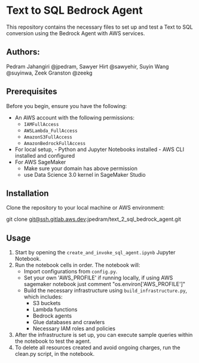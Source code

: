 # Text to SQL Bedrock Agent

This repository contains the necessary files to set up and test a Text to SQL conversion using the Bedrock Agent with AWS services.

## Authors:
Pedram Jahangiri @jpedram, Sawyer Hirt @sawyehir, Suyin Wang @suyinwa, Zeek Granston @zeekg 


## Prerequisites

Before you begin, ensure you have the following:
- An AWS account with the following permissions:
  - `IAMFullAccess`
  - `AWSLambda_FullAccess`
  - `AmazonS3FullAccess`
  - `AmazonBedrockFullAccess`
- For local setup, 
        - Python and Jupyter Notebooks installed
        - AWS CLI installed and configured
- For AWS SageMaker 
    - Make sure your domain has above permission 
    - use Data Science 3.0 kernel in SageMaker Studio

## Installation

Clone the repository to your local machine or AWS environment:

git clone git@ssh.gitlab.aws.dev:jpedram/text_2_sql_bedrock_agent.git


## Usage

1. Start by opening the `create_and_invoke_sql_agent.ipynb` Jupyter Notebook.
2. Run the notebook cells in order. The notebook will:
   - Import configurations from `config.py`.
   - Set your own 'AWS_PROFILE' if running locally, if using AWS sagemaker notebook just comment "os.environ['AWS_PROFILE']" 
   - Build the necessary infrastructure using `build_infrastructure.py`, which includes:
     - S3 buckets
     - Lambda functions
     - Bedrock agents
     - Glue databases and crawlers
     - Necessary IAM roles and policies
3. After the infrastructure is set up, you can execute sample queries within the notebook to test the agent.
4. To delete all resources created and avoid ongoing charges, run the clean.py script, in the notebook.

